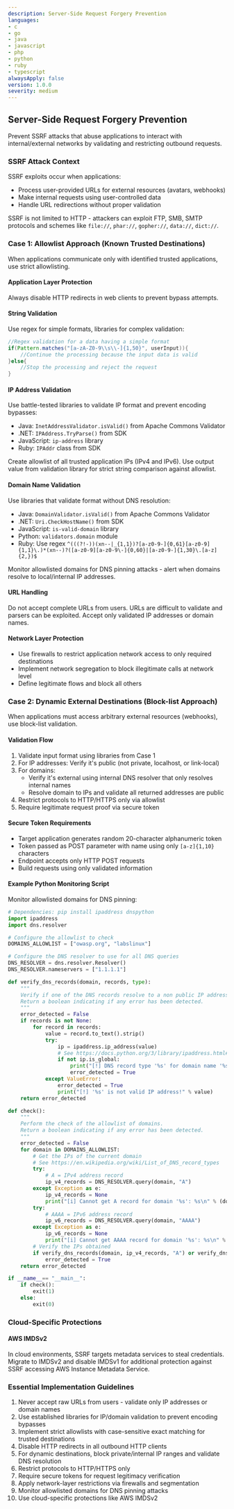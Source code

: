 ```yaml
---
description: Server-Side Request Forgery Prevention
languages:
- c
- go
- java
- javascript
- php
- python
- ruby
- typescript
alwaysApply: false
version: 1.0.0
severity: medium
---
```


## Server-Side Request Forgery Prevention

Prevent SSRF attacks that abuse applications to interact with internal/external networks by validating and restricting outbound requests.

### SSRF Attack Context

SSRF exploits occur when applications:
- Process user-provided URLs for external resources (avatars, webhooks)
- Make internal requests using user-controlled data
- Handle URL redirections without proper validation

SSRF is not limited to HTTP - attackers can exploit FTP, SMB, SMTP protocols and schemes like `file://`, `phar://`, `gopher://`, `data://`, `dict://`.

### Case 1: Allowlist Approach (Known Trusted Destinations)

When applications communicate only with identified trusted applications, use strict allowlisting.

#### Application Layer Protection

Always disable HTTP redirects in web clients to prevent bypass attempts.

#### String Validation
Use regex for simple formats, libraries for complex validation:

```java
//Regex validation for a data having a simple format
if(Pattern.matches("[a-zA-Z0-9\\s\\-]{1,50}", userInput)){
    //Continue the processing because the input data is valid
}else{
    //Stop the processing and reject the request
}
```

#### IP Address Validation
Use battle-tested libraries to validate IP format and prevent encoding bypasses:

- Java: `InetAddressValidator.isValid()` from Apache Commons Validator
- .NET: `IPAddress.TryParse()` from SDK
- JavaScript: `ip-address` library  
- Ruby: `IPAddr` class from SDK

Create allowlist of all trusted application IPs (IPv4 and IPv6). Use output value from validation library for strict string comparison against allowlist.

#### Domain Name Validation
Use libraries that validate format without DNS resolution:

- Java: `DomainValidator.isValid()` from Apache Commons Validator
- .NET: `Uri.CheckHostName()` from SDK
- JavaScript: `is-valid-domain` library
- Python: `validators.domain` module
- Ruby: Use regex `^(((?!-))(xn--|_{1,1})?[a-z0-9-]{0,61}[a-z0-9]{1,1}\.)*(xn--)?([a-z0-9][a-z0-9\-]{0,60}|[a-z0-9-]{1,30}\.[a-z]{2,})$`

Monitor allowlisted domains for DNS pinning attacks - alert when domains resolve to local/internal IP addresses.

#### URL Handling
Do not accept complete URLs from users. URLs are difficult to validate and parsers can be exploited. Accept only validated IP addresses or domain names.

#### Network Layer Protection
- Use firewalls to restrict application network access to only required destinations
- Implement network segregation to block illegitimate calls at network level
- Define legitimate flows and block all others

### Case 2: Dynamic External Destinations (Block-list Approach)

When applications must access arbitrary external resources (webhooks), use block-list validation.

#### Validation Flow
1. Validate input format using libraries from Case 1
2. For IP addresses: Verify it's public (not private, localhost, or link-local)
3. For domains: 
   - Verify it's external using internal DNS resolver that only resolves internal names
   - Resolve domain to IPs and validate all returned addresses are public
4. Restrict protocols to HTTP/HTTPS only via allowlist
5. Require legitimate request proof via secure token

#### Secure Token Requirements
- Target application generates random 20-character alphanumeric token
- Token passed as POST parameter with name using only `[a-z]{1,10}` characters
- Endpoint accepts only HTTP POST requests
- Build requests using only validated information

#### Example Python Monitoring Script
Monitor allowlisted domains for DNS pinning:

```python
# Dependencies: pip install ipaddress dnspython
import ipaddress
import dns.resolver

# Configure the allowlist to check
DOMAINS_ALLOWLIST = ["owasp.org", "labslinux"]

# Configure the DNS resolver to use for all DNS queries
DNS_RESOLVER = dns.resolver.Resolver()
DNS_RESOLVER.nameservers = ["1.1.1.1"]

def verify_dns_records(domain, records, type):
    """
    Verify if one of the DNS records resolve to a non public IP address.
    Return a boolean indicating if any error has been detected.
    """
    error_detected = False
    if records is not None:
        for record in records:
            value = record.to_text().strip()
            try:
                ip = ipaddress.ip_address(value)
                # See https://docs.python.org/3/library/ipaddress.html#ipaddress.IPv4Address.is_global
                if not ip.is_global:
                    print("[!] DNS record type '%s' for domain name '%s' resolve to a non public IP address '%s'!" % (type, domain, value))
                    error_detected = True
            except ValueError:
                error_detected = True
                print("[!] '%s' is not valid IP address!" % value)
    return error_detected

def check():
    """
    Perform the check of the allowlist of domains.
    Return a boolean indicating if any error has been detected.
    """
    error_detected = False
    for domain in DOMAINS_ALLOWLIST:
        # Get the IPs of the current domain
        # See https://en.wikipedia.org/wiki/List_of_DNS_record_types
        try:
            # A = IPv4 address record
            ip_v4_records = DNS_RESOLVER.query(domain, "A")
        except Exception as e:
            ip_v4_records = None
            print("[i] Cannot get A record for domain '%s': %s\n" % (domain,e))
        try:
            # AAAA = IPv6 address record
            ip_v6_records = DNS_RESOLVER.query(domain, "AAAA")
        except Exception as e:
            ip_v6_records = None
            print("[i] Cannot get AAAA record for domain '%s': %s\n" % (domain,e))
        # Verify the IPs obtained
        if verify_dns_records(domain, ip_v4_records, "A") or verify_dns_records(domain, ip_v6_records, "AAAA"):
            error_detected = True
    return error_detected

if __name__== "__main__":
    if check():
        exit(1)
    else:
        exit(0)
```

### Cloud-Specific Protections

#### AWS IMDSv2
In cloud environments, SSRF targets metadata services to steal credentials. Migrate to IMDSv2 and disable IMDSv1 for additional protection against SSRF accessing AWS Instance Metadata Service.

### Essential Implementation Guidelines

1. Never accept raw URLs from users - validate only IP addresses or domain names
2. Use established libraries for IP/domain validation to prevent encoding bypasses  
3. Implement strict allowlists with case-sensitive exact matching for trusted destinations
4. Disable HTTP redirects in all outbound HTTP clients
5. For dynamic destinations, block private/internal IP ranges and validate DNS resolution
6. Restrict protocols to HTTP/HTTPS only
7. Require secure tokens for request legitimacy verification
8. Apply network-layer restrictions via firewalls and segmentation
9. Monitor allowlisted domains for DNS pinning attacks
10. Use cloud-specific protections like AWS IMDSv2
